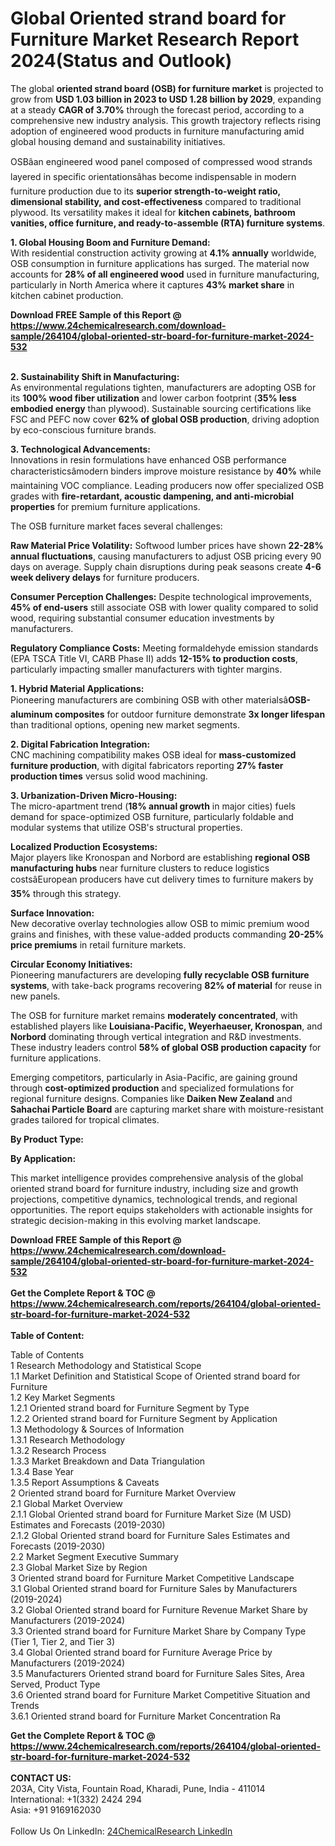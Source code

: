 <h1>Global Oriented strand board for Furniture Market Research Report 2024(Status and Outlook)</h1><p>The global <strong>oriented strand board (OSB) for furniture market</strong> is projected to grow from <strong>USD 1.03 billion in 2023 to USD 1.28 billion by 2029</strong>, expanding at a steady <strong>CAGR of 3.70%</strong> through the forecast period, according to a comprehensive new industry analysis. This growth trajectory reflects rising adoption of engineered wood products in furniture manufacturing amid global housing demand and sustainability initiatives.</p><p>OSBâan engineered wood panel composed of compressed wood strands layered in specific orientationsâhas become indispensable in modern furniture production due to its <strong>superior strength-to-weight ratio, dimensional stability, and cost-effectiveness</strong> compared to traditional plywood. Its versatility makes it ideal for <strong>kitchen cabinets, bathroom vanities, office furniture, and ready-to-assemble (RTA) furniture systems</strong>.</p><p><strong>1. Global Housing Boom and Furniture Demand:</strong><br>
With residential construction activity growing at <strong>4.1% annually</strong> worldwide, OSB consumption in furniture applications has surged. The material now accounts for <strong>28% of all engineered wood</strong> used in furniture manufacturing, particularly in North America where it captures <strong>43% market share</strong> in kitchen cabinet production.</p><div><b>Download FREE Sample of this Report @ 
            <a href="https://www.24chemicalresearch.com/download-sample/264104/global-oriented-str-board-for-furniture-market-2024-532">
            https://www.24chemicalresearch.com/download-sample/264104/global-oriented-str-board-for-furniture-market-2024-532</a></b></div><br><p><strong>2. Sustainability Shift in Manufacturing:</strong><br>
As environmental regulations tighten, manufacturers are adopting OSB for its <strong>100% wood fiber utilization</strong> and lower carbon footprint (<strong>35% less embodied energy</strong> than plywood). Sustainable sourcing certifications like FSC and PEFC now cover <strong>62% of global OSB production</strong>, driving adoption by eco-conscious furniture brands.</p><p><strong>3. Technological Advancements:</strong><br>
Innovations in resin formulations have enhanced OSB performance characteristicsâmodern binders improve moisture resistance by <strong>40%</strong> while maintaining VOC compliance. Leading producers now offer specialized OSB grades with <strong>fire-retardant, acoustic dampening, and anti-microbial properties</strong> for premium furniture applications.</p><p>The OSB furniture market faces several challenges:</p><p><strong>Raw Material Price Volatility:</strong> Softwood lumber prices have shown <strong>22-28% annual fluctuations</strong>, causing manufacturers to adjust OSB pricing every 90 days on average. Supply chain disruptions during peak seasons create <strong>4-6 week delivery delays</strong> for furniture producers.</p><p><strong>Consumer Perception Challenges:</strong> Despite technological improvements, <strong>45% of end-users</strong> still associate OSB with lower quality compared to solid wood, requiring substantial consumer education investments by manufacturers.</p><p><strong>Regulatory Compliance Costs:</strong> Meeting formaldehyde emission standards (EPA TSCA Title VI, CARB Phase II) adds <strong>12-15% to production costs</strong>, particularly impacting smaller manufacturers with tighter margins.</p><p><strong>1. Hybrid Material Applications:</strong><br>
Pioneering manufacturers are combining OSB with other materialsâ<strong>OSB-aluminum composites</strong> for outdoor furniture demonstrate <strong>3x longer lifespan</strong> than traditional options, opening new market segments.</p><p><strong>2. Digital Fabrication Integration:</strong><br>
CNC machining compatibility makes OSB ideal for <strong>mass-customized furniture production</strong>, with digital fabricators reporting <strong>27% faster production times</strong> versus solid wood machining.</p><p><strong>3. Urbanization-Driven Micro-Housing:</strong><br>
The micro-apartment trend (<strong>18% annual growth</strong> in major cities) fuels demand for space-optimized OSB furniture, particularly foldable and modular systems that utilize OSB's structural properties.</p><p><strong>Localized Production Ecosystems:</strong><br>
	Major players like Kronospan and Norbord are establishing <strong>regional OSB manufacturing hubs</strong> near furniture clusters to reduce logistics costsâEuropean producers have cut delivery times to furniture makers by <strong>35%</strong> through this strategy.</p><p><strong>Surface Innovation:</strong><br>
	New decorative overlay technologies allow OSB to mimic premium wood grains and finishes, with these value-added products commanding <strong>20-25% price premiums</strong> in retail furniture markets.</p><p><strong>Circular Economy Initiatives:</strong><br>
	Pioneering manufacturers are developing <strong>fully recyclable OSB furniture systems</strong>, with take-back programs recovering <strong>82% of material</strong> for reuse in new panels.</p><p>The OSB for furniture market remains <strong>moderately concentrated</strong>, with established players like <strong>Louisiana-Pacific, Weyerhaeuser, Kronospan</strong>, and <strong>Norbord</strong> dominating through vertical integration and R&amp;D investments. These industry leaders control <strong>58% of global OSB production capacity</strong> for furniture applications.</p><p>Emerging competitors, particularly in Asia-Pacific, are gaining ground through <strong>cost-optimized production</strong> and specialized formulations for regional furniture designs. Companies like <strong>Daiken New Zealand</strong> and <strong>Sahachai Particle Board</strong> are capturing market share with moisture-resistant grades tailored for tropical climates.</p><p><strong>By Product Type:</strong></p><p><strong>By Application:</strong></p><p>This market intelligence provides comprehensive analysis of the global oriented strand board for furniture industry, including size and growth projections, competitive dynamics, technological trends, and regional opportunities. The report equips stakeholders with actionable insights for strategic decision-making in this evolving market landscape.</p><div><b>Download FREE Sample of this Report @ 
            <a href="https://www.24chemicalresearch.com/download-sample/264104/global-oriented-str-board-for-furniture-market-2024-532">
            https://www.24chemicalresearch.com/download-sample/264104/global-oriented-str-board-for-furniture-market-2024-532</a></b></div><br><div><b>Get the Complete Report & TOC @ 
            <a href="https://www.24chemicalresearch.com/reports/264104/global-oriented-str-board-for-furniture-market-2024-532">
            https://www.24chemicalresearch.com/reports/264104/global-oriented-str-board-for-furniture-market-2024-532</a></b></div><br>
            <b>Table of Content:</b><p>Table of Contents<br />
1 Research Methodology and Statistical Scope<br />
1.1 Market Definition and Statistical Scope of Oriented strand board for Furniture<br />
1.2 Key Market Segments<br />
1.2.1 Oriented strand board for Furniture Segment by Type<br />
1.2.2 Oriented strand board for Furniture Segment by Application<br />
1.3 Methodology & Sources of Information<br />
1.3.1 Research Methodology<br />
1.3.2 Research Process<br />
1.3.3 Market Breakdown and Data Triangulation<br />
1.3.4 Base Year<br />
1.3.5 Report Assumptions & Caveats<br />
2 Oriented strand board for Furniture Market Overview<br />
2.1 Global Market Overview<br />
2.1.1 Global Oriented strand board for Furniture Market Size (M USD) Estimates and Forecasts (2019-2030)<br />
2.1.2 Global Oriented strand board for Furniture Sales Estimates and Forecasts (2019-2030)<br />
2.2 Market Segment Executive Summary<br />
2.3 Global Market Size by Region<br />
3 Oriented strand board for Furniture Market Competitive Landscape<br />
3.1 Global Oriented strand board for Furniture Sales by Manufacturers (2019-2024)<br />
3.2 Global Oriented strand board for Furniture Revenue Market Share by Manufacturers (2019-2024)<br />
3.3 Oriented strand board for Furniture Market Share by Company Type (Tier 1, Tier 2, and Tier 3)<br />
3.4 Global Oriented strand board for Furniture Average Price by Manufacturers (2019-2024)<br />
3.5 Manufacturers Oriented strand board for Furniture Sales Sites, Area Served, Product Type<br />
3.6 Oriented strand board for Furniture Market Competitive Situation and Trends<br />
3.6.1 Oriented strand board for Furniture Market Concentration Ra</p><div><b>Get the Complete Report & TOC @ 
            <a href="https://www.24chemicalresearch.com/reports/264104/global-oriented-str-board-for-furniture-market-2024-532">
            https://www.24chemicalresearch.com/reports/264104/global-oriented-str-board-for-furniture-market-2024-532</a></b></div><br><b>CONTACT US:</b><br>
            203A, City Vista, Fountain Road, Kharadi, Pune, India - 411014<br>
            International: +1(332) 2424 294<br>
            Asia: +91 9169162030 <br><br>
            Follow Us On LinkedIn: <a href="https://www.linkedin.com/company/24chemicalresearch/">24ChemicalResearch LinkedIn</a>